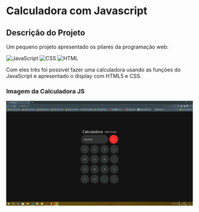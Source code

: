 # Calculadora com Javascript

## Descrição do Projeto
 Um pequeno projeto apresentado os pilares da programação web:  
 
![JavaScript](https://cdn-icons-png.flaticon.com/128/3097/3097978.png)
![CSS](https://cdn-icons-png.flaticon.com/128/2786/2786979.png)
![HTML](https://cdn-icons-png.flaticon.com/128/2786/2786969.png)

 Com eles três foi possivel fazer uma calculadora usando as funções do JavaScript e apresentado o display com HTML5 e CSS.

### Imagem da Calculadora JS

![Alt text](image.png)
